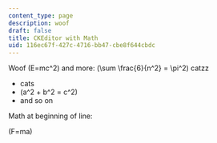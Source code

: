 ```yaml
---
content_type: page
description: woof
draft: false
title: CKEditor with Math
uid: 116ec67f-427c-4716-bb47-cbe8f644cbdc
---
```

Woof \(E=mc^2\) and more: \(\sum \frac{6}{n^2} = \pi^2\) catzz

- cats
- \(a^2 + b^2 = c^2\)
- and so on

Math at beginning of line:

\(F=ma\)